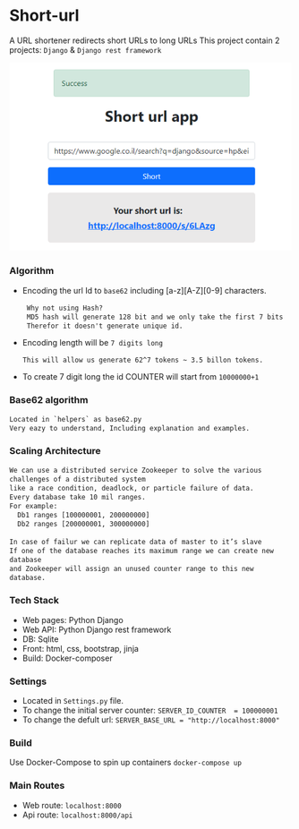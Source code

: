 # Short-url
A URL shortener redirects short URLs to long URLs
This project contain 2 projects: `Django` & `Django rest framework` 


![pici](https://github.com/aviv-b/short-url/blob/main/screenshots/success.PNG)

### Algorithm 
 - Encoding the url Id to `base62` including [a-z][A-Z][0-9] characters.
 
        Why not using Hash? 
        MD5 hash will generate 128 bit and we only take the first 7 bits 
        Therefor it doesn't generate unique id. 
 - Encoding length will be `7 digits long` 
 
       This will allow us generate 62^7 tokens ~ 3.5 billon tokens.
 - To create 7 digit long the id COUNTER will start from `10000000+1`  
 
### Base62 algorithm 
  
    Located in `helpers` as base62.py 
    Very eazy to understand, Including explanation and examples.
    
### Scaling Architecture
    We can use a distributed service Zookeeper to solve the various challenges of a distributed system 
    like a race condition, deadlock, or particle failure of data.
    Every database take 10 mil ranges.
    For example: 
      Db1 ranges [100000001, 200000000]  
      Db2 ranges [200000001, 300000000] 
      
    In case of failur we can replicate data of master to it’s slave
    If one of the database reaches its maximum range we can create new database 
    and Zookeeper will assign an unused counter range to this new database.

### Tech Stack 
- Web pages: Python Django 
- Web API: Python Django rest framework 
- DB: Sqlite 
- Front: html, css, bootstrap, jinja
- Build: Docker-composer 

### Settings
- Located in `Settings.py` file.
- To change the initial server counter: `SERVER_ID_COUNTER  = 100000001`
- To change the defult url: `SERVER_BASE_URL = "http://localhost:8000"`



### Build
Use Docker-Compose to spin up containers `docker-compose up`

### Main Routes
 - Web route: `localhost:8000`
 - Api route: `localhost:8000/api`
      
 



